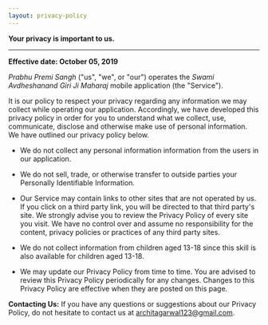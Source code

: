 ```yaml
---
layout: privacy-policy
---
```


**Your privacy is important to us.**

* * *
**Effective date: October 05, 2019**

*Prabhu Premi Sangh* ("us", "we", or "our") operates the *Swami Avdheshanand Giri Ji Maharaj* mobile application (the "Service").

It is our policy to respect your privacy regarding any information we may collect while operating our application. Accordingly, we have developed this privacy policy in order for you to understand what we collect, use, communicate, disclose and otherwise make use of personal information. We have outlined our privacy policy below.

*   We do not collect any personal information information from the users in our application.

*   We do not sell, trade, or otherwise transfer to outside parties your Personally Identifiable Information.

*   Our Service may contain links to other sites that are not operated by us. If you click on a third party link, you will be directed to that third party's site. We strongly advise you to review the Privacy Policy of every site you visit. We have no control over and assume no responsibility for the content, privacy policies or practices of any third party sites.

*   We do not collect information from children aged 13-18 since this skill is also available for children aged 13-18.

*   We may update our Privacy Policy from time to time. You are advised to review this Privacy Policy periodically for any changes. Changes to this Privacy Policy are effective when they are posted on this page.

**Contacting Us:** 
If you have any questions or suggestions about our Privacy Policy, do not hesitate to contact us at architagarwal123@gmail.com.
      
